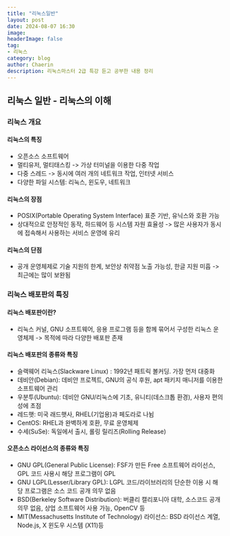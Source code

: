 ```yaml
---
title: "리눅스일반"
layout: post
date: 2024-08-07 16:30
image: 
headerImage: false
tag:
- 리눅스
category: blog
author: Chaerin
description: 리눅스마스터 2급 특강 듣고 공부한 내용 정리
---
```


## 리눅스 일반 - 리눅스의 이해



### 리눅스 개요

#### 리눅스의 특징

- 오픈소스 소프트웨어
- 멀티유저, 멀티태스킹 -> 가상 터미널을 이용한 다중 작업 
- 다중 스레드 -> 동시에 여러 개의 네트워크 작업, 인터넷 서비스
- 다양한 파일 시스템: 리눅스, 윈도우, 네트워크


#### 리눅스의 장점

- POSIX(Portable Operating System Interface) 표준 기반, 유닉스와 호환 가능
- 상대적으로 안정적인 동작, 하드웨어 등 시스템 자원 효율성 -> 많은 사용자가 동시에 접속해서 사용하는 서비스 운영에 유리

#### 리눅스의 단점

- 공개 운영체제로 기술 지원의 한계, 보안상 취약점 노출 가능성, 한글 지원 미흡 -> 최근에는 많이 보완됨



### 리눅스 배포판의 특징

#### 리눅스 배포판이란?

- 리눅스 커널, GNU 소프트웨어, 응용 프로그램 등을 함께 묶어서 구성한 리눅스 운영체제 
  -> 목적에 따라 다양한 배포판 존재

#### 리눅스 배포판의 종류와 특징

- 슬랙웨어 리눅스(Slackware Linux) : 1992년 패트릭 볼커딩. 가장 먼저 대중화
- 데비안(Debian): 데비안 프로젝트, GNU의 공식 후원, apt 패키지 매니저를 이용한 소프트웨어 관리
- 우분투(Ubuntu): 데비안 GNU/리눅스에 기초, 유니티(데스크톱 환경), 사용자 편의성에 초점
- 레드햇: 미국 래드햇사, RHEL(기업용)과 페도라로 나뉨
- CentOS: RHEL과 완벽하게 호환, 무료 운영체제
- 수세(SuSe): 독일에서 출시, 롤링 릴리즈(Rolling Release)


#### 오픈소스 라이선스의 종류와 특징

- GNU GPL(General Public License): FSF가 만든 Free 소프트웨어 라이선스, GPL 코드 사용시 해당 프로그램이 GPL
- GNU LGPL(Lesser/Library GPL): LGPL 코드/라이브러리의 단순한 이용 시 해당 프로그램은 소스 코드 공개 의무 없음
- BSD(Berkeley Software Distribution): 버클리 캘리포니아 대학, 소스코드 공개 의무 없음, 상업 소프트웨어 사용 가능,
OpenCV 등
- MIT(Messachusetts Institute of Technology) 라이선스: BSD 라이선스 계열, Node.js, X 윈도우 시스템 (X11)등 


